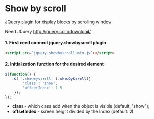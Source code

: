 Show by scroll
========

JQuery plugin for display blocks by scrolling window

Need JQuery http://jquery.com/download/

#### 1. First need connect jquery.showbyscroll plugin

```html
<script src=”jquery.showbyscroll.min.js”></script>
```

#### 2. Initialization function for the desired element
```javascript
$(function() {
	$( '.showbyscroll' ).showByScroll({
		'class': 'show',
		'offsetIndex': 1.5
	});
});
```
- **class** - which class add when the object is visible (default: "show");
- **offsetIndex** - screen height divided by the Index (default: 2).